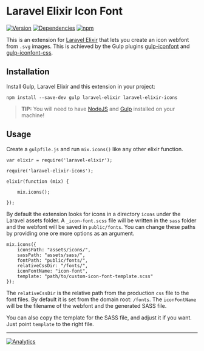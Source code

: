 # Laravel Elixir Icon Font

[![Version](https://img.shields.io/npm/v/laravel-elixir-icons.svg?style=plastic)](https://www.npmjs.com/package/laravel-elixir-icons)
[![Dependencies](https://img.shields.io/david/codezero-be/laravel-elixir-icons.svg?style=plastic)](https://www.npmjs.com/package/laravel-elixir-icons)
[![npm](https://img.shields.io/npm/l/laravel-elixir-icons.svg?style=plastic)](https://www.npmjs.com/package/laravel-elixir-icons)


This is an extension for [Laravel Elixir](https://github.com/laravel/elixir) that lets you create an icon webfont from `.svg` images. This is achieved by the Gulp plugins [gulp-iconfont](https://github.com/nfroidure/gulp-iconfont) and [gulp-iconfont-css](https://github.com/backflip/gulp-iconfont-css).

## Installation

Install Gulp, Laravel Elixir and this extension in your project:

    npm install --save-dev gulp laravel-elixir laravel-elixir-icons 

> **TIP:** You will need to have [NodeJS](http://nodejs.org/) and [Gulp](http://gulpjs.com/) installed on your machine!

## Usage

Create a `gulpfile.js` and run `mix.icons()` like any other elixir function.

    var elixir = require('laravel-elixir');

    require('laravel-elixir-icons');
    
    elixir(function (mix) {
    
        mix.icons();
    
    });
    
By default the extension looks for icons in a directory `icons` under the Laravel assets folder. A `_icon-font.scss` file will be written in the `sass` folder and the webfont will be saved in `public/fonts`. You can change these paths by providing one ore more options as an argument.

    mix.icons({
        iconsPath: "assets/icons/",
        sassPath: "assets/sass/",
        fontPath: "public/fonts/",
        relativeCssDir: "/fonts/",
        iconFontName: "icon-font",
        template: "path/to/custom-icon-font-template.scss"
    });
    
The `relativeCssDir` is the relative path from the production `css` file to the font files. By default it is set from the domain root: `/fonts`. The `iconFontName` will be the filename of the webfont and the generated SASS file.

You can also copy the template for the SASS file, and adjust it if you want. Just point `template` to the right file.

---
[![Analytics](https://ga-beacon.appspot.com/UA-58876018-1/codezero-be/laravel-elixir-icons)](https://github.com/igrigorik/ga-beacon)